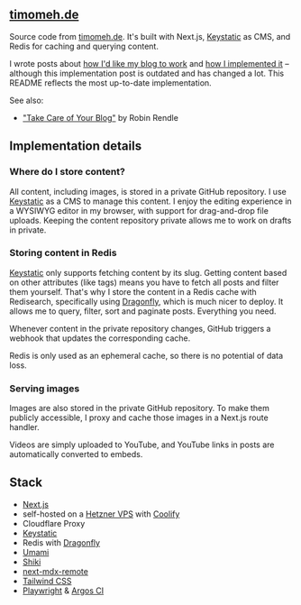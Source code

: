 ## [timomeh.de](https://timomeh.de)

Source code from [timomeh.de](https://timomeh.de). It's built with Next.js, [Keystatic](https://keystatic.com/) as CMS, and Redis for caching and querying content.

I wrote posts about [how I'd like my blog to work](https://timomeh.de/posts/how-to-build-a-blog) and [how I implemented it](https://timomeh.de/posts/how-i-built-this-blog) – although this implementation post is outdated and has changed a lot. This README reflects the most up-to-date implementation.

See also:

- ["Take Care of Your Blog"](https://www.robinrendle.com/notes/take-care-of-your-blog-/) by Robin Rendle

## Implementation details

### Where do I store content?

All content, including images, is stored in a private GitHub repository. I use [Keystatic](https://keystatic.com/) as a CMS to manage this content. I enjoy the editing experience in a WYSIWYG editor in my browser, with support for drag-and-drop file uploads. Keeping the content repository private allows me to work on drafts in private.

### Storing content in Redis

[Keystatic](https://keystatic.com/) only supports fetching content by its slug. Getting content based on other attributes (like tags) means you have to fetch all posts and filter them yourself. That's why I store the content in a Redis cache with Redisearch, specifically using [Dragonfly](https://dragonflydb.io/), which is much nicer to deploy. It allows me to query, filter, sort and paginate posts. Everything you need.

Whenever content in the private repository changes, GitHub triggers a webhook that updates the corresponding cache.

Redis is only used as an ephemeral cache, so there is no potential of data loss.

### Serving images

Images are also stored in the private GitHub repository. To make them publicly accessible, I proxy and cache those images in a Next.js route handler.

Videos are simply uploaded to YouTube, and YouTube links in posts are automatically converted to embeds.

## Stack

- [Next.js](https://nextjs.org/)
- self-hosted on a [Hetzner VPS](https://www.hetzner.com/cloud/) with [Coolify](https://coolify.io/)
- Cloudflare Proxy
- [Keystatic](https://keystatic.com/)
- Redis with [Dragonfly](https://dragonflydb.io/)
- [Umami](https://umami.is/)
- [Shiki](https://shiki.style/)
- [next-mdx-remote](https://github.com/hashicorp/next-mdx-remote)
- [Tailwind CSS](https://tailwindcss.com/)
- [Playwright](https://playwright.dev/) & [Argos CI](https://argos-ci.com)
